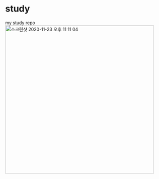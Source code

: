 # study
my study repo
<img width="472" alt="스크린샷 2020-11-23 오후 11 11 04" src="https://user-images.githubusercontent.com/35272802/99999797-072bf400-2e04-11eb-96c0-ac39a689bb31.png">
